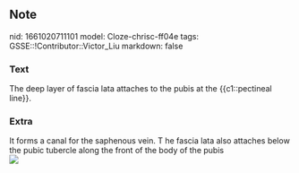 ## Note
nid: 1661020711101
model: Cloze-chrisc-ff04e
tags: GSSE::!Contributor::Victor_Liu
markdown: false

### Text
The deep layer of fascia lata attaches to the pubis at the {{c1::pectineal line}}.

### Extra
<div>
  It forms a canal for the saphenous vein. T he fascia lata also
  attaches below the pubic tubercle along the front of the body of
  the pubis
</div>
<div><img src=
"paste-6a3e99a78dcee96b2f405c5bb13fe5b4c6aff538.jpg"></div>
